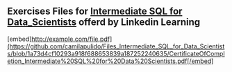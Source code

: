 ## Exercises Files for [Intermediate SQL for Data_Scientists](https://www.linkedin.com/learning/intermediate-sql-for-data-scientists/the-need-for-sql-in-data-science?u=76815058) offerd by Linkedin Learning

[embed]http://example.com/file.pdf](https://github.com/camilapulido/Files_Intermediate_SQL_for_Data_Scientists/blob/1a73d4cf10293a918f688653839a187252240635/CertificateOfCompletion_Intermediate%20SQL%20for%20Data%20Scientists.pdf[/embed]
